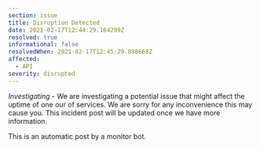 ```yaml
---
section: issue
title: Disruption Detected
date: 2021-02-17T12:44:29.164299Z
resolved: true
informational: false
resolvedWhen: 2021-02-17T12:45:29.898668Z
affected:
  - API
severity: disrupted
---
```

*Investigating* - We are investigating a potential issue that might affect the uptime of one our of services. We are sorry for any inconvenience this may cause you. This incident post will be updated once we have more information.

This is an automatic post by a monitor bot.
        